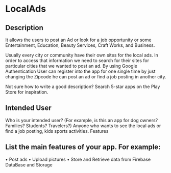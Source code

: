# LocalAds
## Description 

It allows the users to post an Ad or look for a job opportunity or some Entertainment, Education, Beauty Services, Craft Works, and Business. 

Usually every city or community have their own sites for the local ads. In order to access that information we need to search for their sites for particular cities that we wanted to post an ad.
By using Google Authentication User can register into the app for one single time by just changing the Zipcode he can post an ad or find a job posting in another city.

Not sure how to write a good description? Search 5-star apps on the Play Store for inspiration.  

## Intended User

Who is your intended user? (For example, is this an app for dog owners? Families? Students? Travelers?)
Anyone who wants to see the local ads or find a job posting, kids sports activities.
Features

## List the main features of your app. For example:
•	Post ads
•	Upload pictures
•	Store and Retrieve data from Firebase DataBase and Storage
